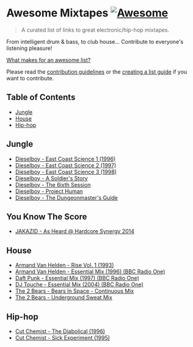 # Awesome Mixtapes [![Awesome](https://cdn.rawgit.com/sindresorhus/awesome/d7305f38d29fed78fa85652e3a63e154dd8e8829/media/badge.svg)](https://github.com/sindresorhus/awesome)

> A curated list of links to great electronic/hip-hop mixtapes.

From intelligent drum & bass, to club house... Contribute to everyone's listening pleasure! 

[What makes for an awesome list?](awesome.md)

Please read the [contribution guidelines](contributing.md) or the [creating a list guide](create-list.md) if you want to contribute.

## Table of Contents

- [Jungle](#jungle)
- [House](#house)
- [Hip-hop](#hip-hop)

## Jungle

- [Dieselboy - East Coast Science 1 (1996)](https://soundcloud.com/dieselboy/ecs1)  
- [Dieselboy - East Coast Science 2 (1997)](https://soundcloud.com/dieselboy/ecs2)  
- [Dieselboy - East Coast Science 3 (1998)](https://soundcloud.com/dieselboy/dieselboy-east-coast-science-3)  
- [Dieselboy - A Soldier's Story](https://soundcloud.com/dieselboy/dieselboy-a-soldiers-story)  
- [Dieselboy - The 6ixth Session](https://soundcloud.com/dieselboy/the-6ixth-session-1)  
- [Dieselboy - Project Human](https://soundcloud.com/dieselboy/project-human)  
- [Dieselboy - The Dungeonmaster's Guide](https://soundcloud.com/dieselboy/dieselboy-the-dungeonmasters-guide)

## You Know The Score

- [JAKAZID - As Heard @ Hardcore Synergy 2014](https://soundcloud.com/jakazid/as-heard-at-hardcore-synergy-2014)

## House

- [Armand Van Helden - Rise Vol. 1 (1993)](https://soundcloud.com/togetherboston/armand-van-helden-rise-vol-1)
- [Armand Van Helden - Essential Mix (1996) (BBC Radio One)](https://soundcloud.com/danceisafeelingmusicblog/armand-van-helden-essential-mix-1996-bbc-one)
- [Daft Punk - Essential Mix (1997) (BBC Radio One)](https://soundcloud.com/retailgroup/daft-punk-essential-mix-1997)
- [DJ Touche - Essential Mix (2004) (BBC Radio One)](https://www.mixcloud.com/BBCEssentialMix/dj-touche-essential-mix-01022004/)
- [The 2 Bears - Bears In Space - Continuous Mix](https://soundcloud.com/the2bears/bears-in-space-continuous-mix-1)
- [The 2 Bears - Underground Sweat Mix](https://soundcloud.com/the2bears/underground-sweat-mix)

## Hip-hop

- [Cut Chemist - The Diabolical (1996)](http://simfonik.com/2010/09/cut-chemist-the-diabolical/)
- [Cut Chemist - Sick Experiment (1995)](http://simfonik.com/2011/08/cut-chemist-sick-experiment/)
